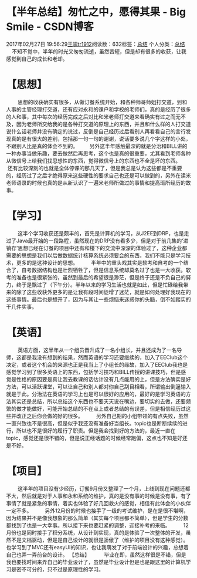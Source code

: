 # 【半年总结】匆忙之中，愿得其果 - Big Smile - CSDN博客
2017年02月27日 19:56:29[王啸tr1912](https://me.csdn.net/tr1912)阅读数：632标签：[总结](https://so.csdn.net/so/search/s.do?q=总结&t=blog)
个人分类：[总结](https://blog.csdn.net/tr1912/article/category/6109422)
        不知不觉中，半年的时光又匆匆流逝，虽然苦短，但是却有很多的收获，让我感觉到自己的成长和老却。
# 【思想】
        思想的收获确实有很多，从做订餐系统开始，和各种师哥师姐打交道，到和人事的主管经理打交道，还有应对永和的课户和学校的老师们，真的是经历了很多的人和事，其中每次的经历完成之后对比和米老师打交道来看确实有过之而无不及，因为老师所交给我的是各种打交道的原理上的东西，并且和什么样的人打交道说什么话老师并没有确定的说过，反倒是自己经历过后看别人再看看自己的言行发现真的是有很大的差别，包括那一句一句的谢谢，说话要多说几个字这样的小处，不跟别人比是真的体会不到的。
       另外这半年感触最深的就是分治和BILL讲的一种办事当做乐趣，要去做然后再思考，这个也是真的很重要，尤其看到老师各种从微信号上给我们找思想性的东西，觉得微信号上的东西也不全是坏的东西。
       还有比较深刻的也就是全体停课的那几天了，但是我总是认为这些都是不重要的，经历过了之后才绝得原来这些硬性的要求自己也还是可以做到的，另外在读米老师语录的时候也真的是从新认识了一遍米老师所做过的事情和提高班所经历的故事。
# 【学习】
        这半个学习收获还是颇丰的，首先是计算机的学习，从J2EE到DRP，也是走过了Java最开始的一段路程，虽然现在的DRP没有看多少，但是对于前几集的‘进销存’思想已经在订餐的项目中还有和楼下的交流中深深的体验过了，这种企业都需要的思想是我们以后做数据统计核算系统必须要会的东西，我们不能只是学习技术，更多的是这种设计的思想。
        半年中的重头戏其实是软考和自考的一个结合了，自考数据结构也是壮烈牺牲了，但是信息系统却莫名过了也是一大收获。软考的准备也是很紧张的，虽然到最后的希望很是渺茫，但是终于还是不负自己的努力，终于是飘过了（下午分）。半年以来的学习生活也就是如此，但是忙碌给我带来的除了这些收获外更多的是让我有段时间徒增了迷茫，就是如何处理好我现在的这些事情。最后也是想开了，因为与其让一些烦恼来迷惑你的头脑，倒不如踏实的干几件实事。
# 【英语】
        英语方面，这半年从一个组员晋升成了一名小组长，并且还成为了一名导师，这都是我没有想到的结果，然而英语的学习还要继续的，加入了EEClub这个决定，或者这个机会的来源也正是我当上了小组长的缘故，加入了EEClub我也是感觉学习到了很多英语上的东西，包括学习技巧和BILL传授的讲课技巧，但是感觉是性格的原因要是真让我去教课的话估计没有几点能用的上，但是方法确实是好方法，可以活跃课堂，可以让自己和别人都对你自己刮目相看，所谓输出倒逼输入就是于此。分治法在英语的学习上也是可以很好的应用的，最好的是学习英语的方法其实还是总结，所以总结这个东西也不要天天说在嘴边，要切实的去做，还要频繁的做才能做好，可能开始总结的不在点上或者总结的有误差，但是相信经历过这些并改正之后你会做的好的很多。
        另外自己期的小组带领的有点失败，虽然一直兴致也不是很高，但是似乎我还没有准备好当组长。topic也是断断续续的进行，所以也不是很好的履行了职责。但是我会找到好的方法的，最近一直在topic，感觉还是很不错的，但是说正经话题的时候经常跑偏，这点也不知是好还是不好。
# 【项目】
        这半年的项目没有少经历，订餐9月份又整理了一个月，上线到现在问题还都不大，然后就是对于人事和永和系统的维护，真的是没有事的时候是没有事，有了事情了就是紧急的事情，着实也体验了好几回救火的感觉，相信有此体会的小伙伴一定不多。
        另外12月份的时候也接手了一级的考试维护，是在是很不堪啊，因为结果并不是像我想象的那么简单（其实每个项目都不简单），但是学生的分数都找到了也是一大幸事。所以接下来也要赶紧的调整，迎接补考的来临。
        12月份也是同时接手了积分系统，从设计到实现，真的是体验了一次整体的开发，虽然不是文档驱动，但是是自己设计的就很是骄傲了（维护的项目没有这种感觉）。也学习到了MVC还有easyUI的知识，也让我萌发了对于前端设计的兴趣，总想着自己也弄一弄前台的设计。
【总结】
         毕业在即，虽然这样很是不错，但是我也要找时间来弄自己的毕业设计了，虽然是毕业设计但是也是跟这里的计算机学习是密不可分的，只不过是原理性的学习。
